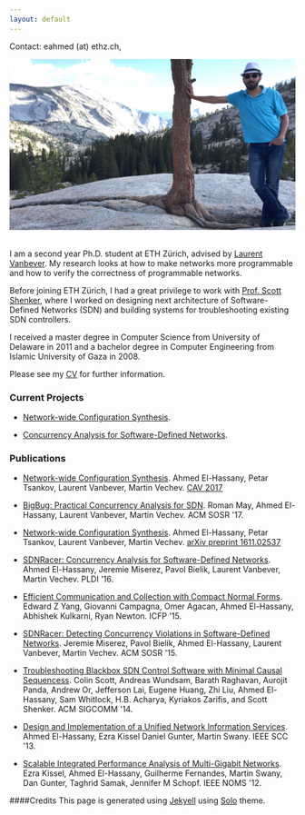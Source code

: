 ```yaml
---
layout: default
---
```


Contact: eahmed (at) ethz.ch, <a class="icons" href="//github.com/ahassany/"><i class="fa fa-github"></i></a>


<div style="display:table-cell;vertical-align:middle;">
  <div>
  <img src="./images/pic.JPG" alt="Ahmed El-Hassany" style="width:600px;margin-bottom:1rem;">
  </div>
</div>



I am a second year Ph.D. student at ETH Zürich, advised by [Laurent Vanbever](http://www.vanbever.eu).
My research looks at how to make networks more programmable and how to verify the correctness of programmable networks.


Before joining ETH Zürich, I had a great privilege to work with [Prof. Scott Shenker](https://netsys.cs.berkeley.edu), where I worked on designing next architecture of Software-Defined Networks (SDN) and building systems for troubleshooting existing SDN controllers.


I received a master degree in Computer Science from University of Delaware in 2011 and a bachelor degree in Computer Engineering from Islamic University of Gaza in 2008.



Please see my [CV](./pdfs/cv.pdf) for further information.


### Current Projects 

* [Network-wide Configuration Synthesis](http://synet.ethz.ch).

* [Concurrency Analysis for Software-Defined Networks](http://sdnracer.ethz.ch).

### Publications
* [Network-wide Configuration Synthesis](). Ahmed El-Hassany, Petar Tsankov, Laurent Vanbever, Martin Vechev. [CAV 2017](http://cavconference.org/2017/)

* [BigBug: Practical Concurrency Analysis for SDN](./pdfs/bigbug.pdf). Roman May, Ahmed El-Hassany, Laurent Vanbever, Martin Vechev. ACM SOSR '17.

* [Network-wide Configuration Synthesis](./pdfs/synet-arxiv.pdf). Ahmed El-Hassany, Petar Tsankov, Laurent Vanbever, Martin Vechev. [arXiv preprint 1611.02537](https://arxiv.org/abs/1611.02537)

* [SDNRacer: Concurrency Analysis for Software-Defined Networks](./pdfs/sdnracer_pldi16.pdf). Ahmed El-Hassany, Jeremie Miserez, Pavol Bielik, Laurent Vanbever, Martin Vechev. PLDI '16.

* [Efficient Communication and Collection with Compact Normal Forms](./pdfs/cnf_pldi15.pdf). Edward Z Yang, Giovanni Campagna, Omer Agacan, Ahmed El-Hassany, Abhishek Kulkarni, Ryan Newton. ICFP '15.

* [SDNRacer: Detecting Concurrency Violations in Software-Defined Networks](./pdfs/sdnracer_sosr15.pdf). Jeremie Miserez, Pavol Bielik, Ahmed El-Hassany, Laurent Vanbever, Martin Vechev. ACM SOSR '15.

* [Troubleshooting Blackbox SDN Control Software with Minimal Causal Sequencess](./pdfs/sts_sigcomm14.pdf). Colin Scott, Andreas Wundsam, Barath Raghavan, Aurojit Panda, Andrew Or, Jefferson Lai, Eugene Huang, Zhi Liu, Ahmed El-Hassany, Sam Whitlock, H.B. Acharya, Kyriakos Zarifis, and Scott Shenker. ACM SIGCOMM '14.

* [Design and Implementation of a Unified Network Information Services](./pdfs/unis_scc13.pdf). Ahmed El-Hassany, Ezra Kissel Daniel Gunter, Martin Swany. IEEE SCC '13.

* [Scalable Integrated Performance Analysis of Multi-Gigabit Networks](./pdfs/blipp_noms12.pdf). Ezra Kissel, Ahmed El-Hassany, Guilherme Fernandes, Martin Swany, Dan Gunter, Taghrid Samak, Jennifer M Schopf. IEEE NOMS '12.




####Credits
This page is generated using [Jekyell](http://jekyllrb.com) using [Solo](http://chibicode.github.io/solo/) theme.

